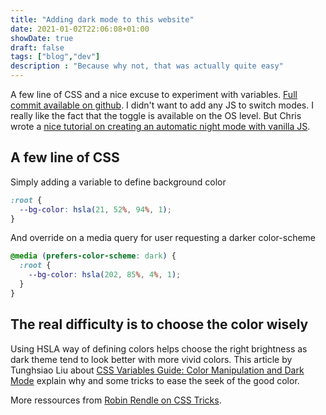 ```yaml
---
title: "Adding dark mode to this website"
date: 2021-01-02T22:06:08+01:00
showDate: true
draft: false
tags: ["blog","dev"]
description : "Because why not, that was actually quite easy"
---
```


A few line of CSS and a nice excuse to experiment with variables. [Full commit available on github](https://github.com/zufrieden/zufrieden.github.com/commit/30f011b5681705aacbe1b95bae6edd12c5382e52). I didn't want to add any JS to switch modes. I really like the fact that the toggle is available on the OS level. But Chris wrote a [nice tutorial on creating an automatic night mode with vanilla JS](https://gomakethings.com/automatic-night-mode-with-vanilla-js/).

## A few line of CSS

Simply adding a variable to define background color

```CSS
:root {
  --bg-color: hsla(21, 52%, 94%, 1);
}
```

And override on a media query for user requesting a darker color-scheme

```CSS
@media (prefers-color-scheme: dark) {
  :root {
	--bg-color: hsla(202, 85%, 4%, 1);
  }
}
```

## The real difficulty is to choose the color wisely
Using HSLA way of defining colors helps choose the right brightness as dark theme tend to look better with more vivid colors. This article by Tunghsiao Liu about [CSS Variables Guide: Color Manipulation and Dark Mode](https://sparanoid.com/note/css-variables-guide/) explain why and some tricks to ease the seek of the good color.

More ressources from [Robin Rendle on CSS Tricks](https://css-tricks.com/dark-modes-with-css/).